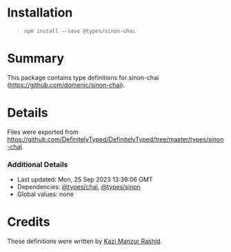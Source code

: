 # Installation
> `npm install --save @types/sinon-chai`

# Summary
This package contains type definitions for sinon-chai (https://github.com/domenic/sinon-chai).

# Details
Files were exported from https://github.com/DefinitelyTyped/DefinitelyTyped/tree/master/types/sinon-chai.

### Additional Details
 * Last updated: Mon, 25 Sep 2023 13:39:06 GMT
 * Dependencies: [@types/chai](https://npmjs.com/package/@types/chai), [@types/sinon](https://npmjs.com/package/@types/sinon)
 * Global values: none

# Credits
These definitions were written by [Kazi Manzur Rashid](https://github.com/kazimanzurrashid).

